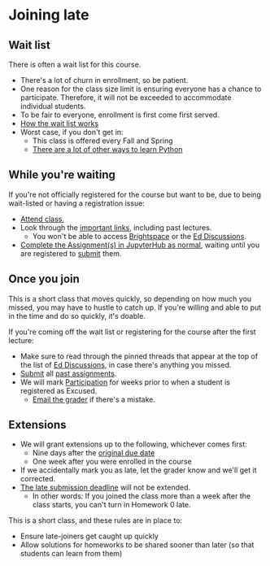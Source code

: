 # Joining late

## Wait list

There is often a wait list for this course.

- There's a lot of churn in enrollment, so be patient.
- One reason for the class size limit is ensuring everyone has a chance to participate. Therefore, it will not be exceeded to accommodate individual students.
- To be fair to everyone, enrollment is first come first served.
- [How the wait list works](https://www.nyu.edu/students/student-information-and-resources/registration-records-and-graduation/albert-help/training/students/registration/waitlists.html)
- Worst case, if you don't get in:
   - This class is offered every Fall and Spring
   - [There are a lot of other ways to learn Python](resources.md)

## While you're waiting

If you're not officially registered for the course but want to be, due to being wait-listed or having a registration issue:

- [Attend class.](syllabus.md#course-information)
- Look through the [important links](index.md#important-links), including past lectures.
   - You won't be able to access [Brightspace](https://brightspace.nyu.edu/d2l/home/384630) or the [Ed Discussions](https://brightspace.nyu.edu/d2l/le/384630/discussions/List).
- [Complete the Assignment(s) in JupyterHub as normal](assignments.md), waiting until you are registered to [submit](assignments.md#submission) them.

## Once you join

This is a short class that moves quickly, so depending on how much you missed, you may have to hustle to catch up. If you're willing and able to put in the time and do so quickly, it's doable.

If you're coming off the wait list or registering for the course after the first lecture:


- Make sure to read through the pinned threads that appear at the top of the list of [Ed Discussions](https://brightspace.nyu.edu/d2l/le/384630/discussions/List), in case there's anything you missed.
- [Submit](assignments.md#submission) all [past assignments](syllabus.md#schedule).
- We will mark [Participation](syllabus.md#participation) for weeks prior to when a student is registered as Excused.
   - [Email the grader](syllabus.md#instructor-information) if there's a mistake.

## Extensions

- We will grant extensions up to the following, whichever comes first:
   - Nine days after the [original due date](syllabus.md#schedule)
   - One week after you were enrolled in the course
- If we accidentally mark you as late, let the grader know and we'll get it corrected.
- [The late submission deadline](syllabus.md#schedule) will not be extended.
   - In other words: If you joined the class more than a week after the class starts, you can't turn in Homework 0 late.

This is a short class, and these rules are in place to:

- Ensure late-joiners get caught up quickly
- Allow solutions for homeworks to be shared sooner than later (so that students can learn from them)
